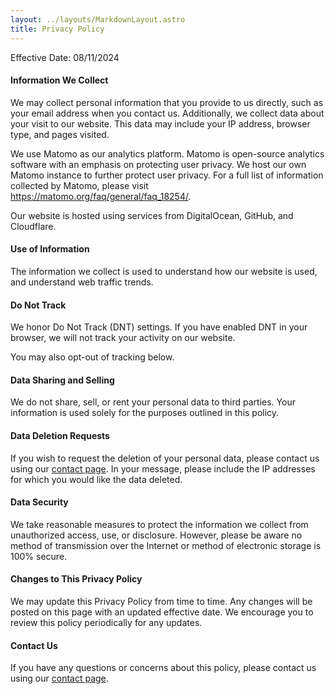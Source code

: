 ```yaml
---
layout: ../layouts/MarkdownLayout.astro
title: Privacy Policy
---
```


Effective Date: 08/11/2024

#### Information We Collect

We may collect personal information that you provide to us directly, such as your email address when you contact us.
Additionally, we collect data about your visit to our website. This data may include your IP address, browser type, and pages visited.

We use Matomo as our analytics platform. Matomo is open-source analytics software with an emphasis on protecting user privacy.
We host our own Matomo instance to further protect user privacy. For a full list of information collected by Matomo, please 
visit https://matomo.org/faq/general/faq_18254/.

Our website is hosted using services from DigitalOcean, GitHub, and Cloudflare.

#### Use of Information

The information we collect is used to understand how our website is used, and understand web traffic trends.

#### Do Not Track

We honor Do Not Track (DNT) settings. If you have enabled DNT in your browser, we will not track your activity on our website.

You may also opt-out of tracking below.

<div id="matomo-opt-out"></div>
<script src="https://analytics.decriminalizenaturemadison.org/index.php?module=CoreAdminHome&action=optOutJS&divId=matomo-opt-out&language=auto&showIntro=1"></script>

#### Data Sharing and Selling

We do not share, sell, or rent your personal data to third parties. Your information is used solely for the purposes outlined in this policy.

#### Data Deletion Requests

If you wish to request the deletion of your personal data, please contact us using our [contact page](/contact).
In your message, please include the IP addresses for which you would like the data deleted.

#### Data Security

We take reasonable measures to protect the information we collect from unauthorized access, use, or disclosure.
However, please be aware no method of transmission over the Internet or method of electronic storage is 100% secure.

#### Changes to This Privacy Policy

We may update this Privacy Policy from time to time.
Any changes will be posted on this page with an updated effective date.
We encourage you to review this policy periodically for any updates.

#### Contact Us

If you have any questions or concerns about this policy, please contact us using our [contact page](/contact).
